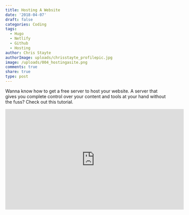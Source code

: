 ```yaml
---
title: Hosting A Website
date: '2018-04-07'
draft: false
categories: Coding
tags:
  - Hugo
  - Netlify
  - Github
  - Hosting
author: Chris Stayte
authorImage: uploads/chrisstayte_profilepic.jpg
image: /uploads/004_hostingasite.png
comments: true
share: true
type: post
---
```

Wanna know how to get a free server to host your website. A server that gives you complete control over your content and tools at your hand without the fuss? Check out this tutorial.

<iframe width="560" height="315" src="https://www.youtube.com/embed/hBQlCtfRmqs" frameborder="0" allow="autoplay; encrypted-media" allowfullscreen></iframe>
